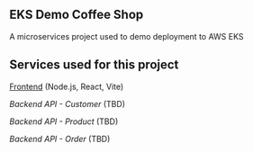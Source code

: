 ## EKS Demo Coffee Shop 
A microservices project used to demo deployment to AWS EKS

## Services used for this project
[Frontend](https://github.com/MortredN/eks-demo-coffeeshop-frontend) (Node.js, React, Vite)

*Backend API - Customer* (TBD)

*Backend API - Product* (TBD)

*Backend API - Order* (TBD)
